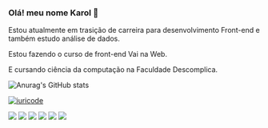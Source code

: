 ### Olá! meu nome Karol 👋

Estou atualmente em trasição de carreira para desenvolvimento Front-end e  também estudo análise de dados.

Estou fazendo o curso de front-end Vai na Web.

E cursando ciência da computação na Faculdade Descomplica.

![Anurag's GitHub stats](https://github-readme-stats.vercel.app/api?username=KFalcao&theme=radical&show_icons=true)

[![iuricode](https://github-readme-stats.vercel.app/api/top-langs/?username=kfalcao&hide=html&layout=compact&theme=radical)](https://github.com/anuraghazra/github-readme-stats)

<img src="https://img.shields.io/badge/HTML5-E34F26?style=for-the-badge&logo=html5&logoColor=white">
<img src="https://img.shields.io/badge/CSS3-1572B6?style=for-the-badge&logo=css3&logoColor=white">
<img src="https://img.shields.io/badge/React-20232A?style=for-the-badge&logo=react&logoColor=61DAFB">
<img src="https://img.shields.io/badge/Microsoft_Excel-217346?style=for-the-badge&logo=microsoft-excel&logoColor=white">
<img src="https://img.shields.io/badge/Git-E34F26?style=for-the-badge&logo=git&logoColor=white">
<img src="https://img.shields.io/badge/JavaScript-F7DF1E?style=for-the-badge&logo=javascript&logoColor=black">


<!--
**KFalcao/KFalcao** is a ✨ _special_ ✨ repository because its `README.md` (this file) appears on your GitHub profile.

Here are some ideas to get you started:

- 🔭 I’m currently working on ...
- 🌱 I’m currently learning ...
- 👯 I’m looking to collaborate on ...
- 🤔 I’m looking for help with ...
- 💬 Ask me about ...
- 📫 How to reach me: ...
- 😄 Pronouns: ...
- ⚡ Fun fact: ...
-->
